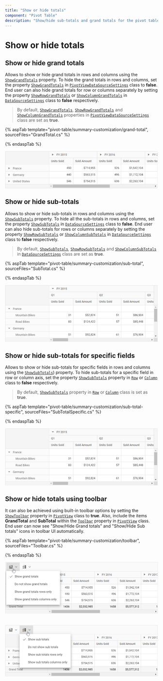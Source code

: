 ```yaml
---
title: "Show or hide totals"
component: "Pivot Table"
description: "Show/hide sub-totals and grand totals for the pivot table"
---
```


# Show or hide totals

## Show or hide grand totals

Allows to show or hide grand totals in rows and columns using the [`ShowGrandTotals`](https://help.syncfusion.com/cr/cref_files/aspnetmvc-js2/Syncfusion.EJ2~Syncfusion.EJ2.PivotView.PivotViewDataSourceSettings~ShowGrandTotals.html) property. To hide the grand totals in rows and columns, set the property [`ShowGrandTotals`](https://help.syncfusion.com/cr/cref_files/aspnetmvc-js2/Syncfusion.EJ2~Syncfusion.EJ2.PivotView.PivotViewDataSourceSettings~ShowGrandTotals.html) in [`PivotViewDataSourceSettings`](https://help.syncfusion.com/cr/aspnetmvc-js2/Syncfusion.EJ2~Syncfusion.EJ2.PivotView.PivotViewDataSourceSettings_members.html) class to **false**.
End user can also hide grand totals for row or columns separately by setting the property [`ShowRowGrandTotals`](https://help.syncfusion.com/cr/cref_files/aspnetmvc-js2/Syncfusion.EJ2~Syncfusion.EJ2.PivotView.PivotViewDataSourceSettings~ShowRowGrandTotals.html) or [`ShowColumnGrandTotals`](https://help.syncfusion.com/cr/cref_files/aspnetmvc-js2/Syncfusion.EJ2~Syncfusion.EJ2.PivotView.PivotViewDataSourceSettings~ShowColumnGrandTotals.html) in [`DataSourceSettings`](https://help.syncfusion.com/cr/aspnetmvc-js2/Syncfusion.EJ2~Syncfusion.EJ2.PivotView.PivotViewDataSourceSettings_members.html) class to **false** respectively.

> By default, [`ShowGrandTotals`](https://help.syncfusion.com/cr/cref_files/aspnetmvc-js2/Syncfusion.EJ2~Syncfusion.EJ2.PivotView.PivotViewDataSourceSettings~ShowGrandTotals.html), [`ShowRowGrandTotals`](https://help.syncfusion.com/cr/cref_files/aspnetmvc-js2/Syncfusion.EJ2~Syncfusion.EJ2.PivotView.PivotViewDataSourceSettings~ShowRowGrandTotals.html) and [`ShowColumnGrandTotals`](https://help.syncfusion.com/cr/cref_files/aspnetmvc-js2/Syncfusion.EJ2~Syncfusion.EJ2.PivotView.PivotViewDataSourceSettings~ShowColumnGrandTotals.html) properties in [`PivotViewDataSourceSettings`](https://help.syncfusion.com/cr/aspnetmvc-js2/Syncfusion.EJ2~Syncfusion.EJ2.PivotView.PivotViewDataSourceSettings_members.html) class are set as **true**.

{% aspTab template="pivot-table/summary-customization/grand-total", sourceFiles="GrandTotal.cs" %}

{% endaspTab %}

![output](images/grandtotal.png)

## Show or hide sub-totals

Allows to show or hide sub-totals in rows and columns using the [`ShowSubTotals`](https://help.syncfusion.com/cr/cref_files/aspnetmvc-js2/Syncfusion.EJ2~Syncfusion.EJ2.PivotView.PivotViewDataSourceSettings~ShowSubTotals.html) property. To hide all the sub-totals in rows and columns, set the property [`ShowSubTotals`](https://help.syncfusion.com/cr/cref_files/aspnetmvc-js2/Syncfusion.EJ2~Syncfusion.EJ2.PivotView.PivotViewDataSourceSettings~ShowSubTotals.html) in [`DataSourceSettings`](https://help.syncfusion.com/cr/aspnetmvc-js2/Syncfusion.EJ2~Syncfusion.EJ2.PivotView.PivotViewDataSourceSettings_members.html) class to **false**. End user can also hide sub-totals for rows or columns separately by setting the property [`ShowRowSubTotals`](https://help.syncfusion.com/cr/cref_files/aspnetmvc-js2/Syncfusion.EJ2~Syncfusion.EJ2.PivotView.PivotViewDataSourceSettings~ShowRowSubTotals.html) or [`ShowColumnSubTotals`](https://help.syncfusion.com/cr/cref_files/aspnetmvc-js2/Syncfusion.EJ2~Syncfusion.EJ2.PivotView.PivotViewDataSourceSettings~ShowColumnSubTotals.html) in [`DataSourceSettings`](https://help.syncfusion.com/cr/aspnetmvc-js2/Syncfusion.EJ2~Syncfusion.EJ2.PivotView.PivotViewDataSourceSettings_members.html) class to **false** respectively.

> By default, [`ShowSubTotals`](https://help.syncfusion.com/cr/cref_files/aspnetmvc-js2/Syncfusion.EJ2~Syncfusion.EJ2.PivotView.PivotViewDataSourceSettings~ShowRowSubTotals.html), [`ShowRowSubTotals`](https://help.syncfusion.com/cr/cref_files/aspnetmvc-js2/Syncfusion.EJ2~Syncfusion.EJ2.PivotView.PivotViewDataSourceSettings~ShowRowSubTotals.html) and [`ShowColumnSubTotals`](https://help.syncfusion.com/cr/cref_files/aspnetmvc-js2/Syncfusion.EJ2~Syncfusion.EJ2.PivotView.PivotViewDataSourceSettings~ShowColumnSubTotals.html) in [`DataSourceSettings`](https://help.syncfusion.com/cr/aspnetmvc-js2/Syncfusion.EJ2~Syncfusion.EJ2.PivotView.PivotViewDataSourceSettings_members.html) class are set as **true**.

{% aspTab template="pivot-table/summary-customization/sub-total", sourceFiles="SubTotal.cs" %}

{% endaspTab %}

![output](images/sub-total.png)

## Show or hide sub-totals for specific fields

Allows to show or hide sub-totals for specific fields in rows and columns using the [`ShowSubTotals`](https://help.syncfusion.com/cr/cref_files/aspnetmvc-js2/Syncfusion.EJ2~Syncfusion.EJ2.PivotView.PivotViewRow~ShowSubTotals.html)) property. To hide sub-totals for a specific field in row or column axis, set the property [`ShowSubTotals`](https://help.syncfusion.com/cr/cref_files/aspnetmvc-js2/Syncfusion.EJ2~Syncfusion.EJ2.PivotView.PivotViewRow~ShowSubTotals.html) property in [`Row`](https://help.syncfusion.com/cr/aspnetmvc-js2/Syncfusion.EJ2~Syncfusion.EJ2.PivotView.PivotViewRow_members.html) or [`Column`](https://help.syncfusion.com/cr/aspnetmvc-js2/Syncfusion.EJ2~Syncfusion.EJ2.PivotView.ColumnsDataSourceSettings_members.html) class to **false** respectively.

> By default, [`ShowSubTotals`](https://help.syncfusion.com/cr/cref_files/aspnetmvc-js2/Syncfusion.EJ2~Syncfusion.EJ2.PivotView.PivotViewRow~ShowSubTotals.html) property in [`Row`](https://help.syncfusion.com/cr/aspnetmvc-js2/Syncfusion.EJ2~Syncfusion.EJ2.PivotView.PivotViewRow_members.html) or [`Column`](https://help.syncfusion.com/cr/aspnetmvc-js2/Syncfusion.EJ2~Syncfusion.EJ2.PivotView.ColumnsDataSourceSettings_members.html) class is set as **true**.

{% aspTab template="pivot-table/summary-customization/sub-total-specific", sourceFiles="SubTotalSpecific.cs" %}

{% endaspTab %}

![output](images/subtotal2.png)

## Show or hide totals using toolbar

It can also be achieved using built-in toolbar options by setting the [`ShowToolbar`](https://help.syncfusion.com/cr/cref_files/aspnetmvc-js2/Syncfusion.EJ2~Syncfusion.EJ2.PivotView.PivotView~ShowToolbar.html) property in [`PivotView`](https://help.syncfusion.com/cr/aspnetmvc-js2/Syncfusion.EJ2~Syncfusion.EJ2.PivotView.PivotView_members.html) class to **true**. Also, include the items **GrandTotal** and **SubTotal** within the [`Toolbar`](https://help.syncfusion.com/cr/cref_files/aspnetmvc-js2/Syncfusion.EJ2~Syncfusion.EJ2.PivotView.PivotView~Toolbar.html) property in [`PivotView`](https://help.syncfusion.com/cr/aspnetmvc-js2/Syncfusion.EJ2~Syncfusion.EJ2.PivotView.PivotView_members.html) class. End user can now see "Show/Hide Grand totals" and "Show/Hide Sub totals" icons in toolbar UI automatically.

{% aspTab template="pivot-table/summary-customization/toolbar", sourceFiles="Toolbar.cs" %}

{% endaspTab %}

<!-- markdownlint-disable MD012 -->
![output](images/grand_toolbar.png)
<br/>
<br/>
<br/>
![output](images/sub_toolbar.png)
